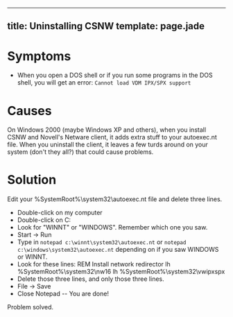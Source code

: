 ----
title: Uninstalling CSNW
template: page.jade
----

Symptoms
========

* When you open a DOS shell or if you run some programs in the DOS shell, you will get an error:  `Cannot load VDM IPX/SPX support`


Causes
======

On Windows 2000 (maybe Windows XP and others), when you install CSNW and Novell's Netware client, it adds extra stuff to your autoexec.nt file.  When you uninstall the client, it leaves a few turds around on your system (don't they all?) that could cause problems.


Solution
========

Edit your %SystemRoot%\system32\autoexec.nt file and delete three lines.

* Double-click on my computer
* Double-click on C:
* Look for "WINNT" or "WINDOWS".  Remember which one you saw.
* Start -> Run
* Type in `notepad c:\winnt\system32\autoexec.nt` or `notepad c:\windows\system32\autoexec.nt` depending on if you saw WINDOWS or WINNT.
* Look for these lines:
        REM Install network redirector
        lh %SystemRoot%\system32\nw16
        lh %SystemRoot%\system32\vwipxspx
* Delete those three lines, and only those three lines.
* File -> Save
* Close Notepad -- You are done!

Problem solved.
